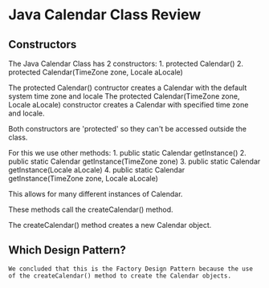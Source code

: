 
[comment]: <> (This fie is more visually appealing if it's viewed in a Markdown compatible platform - GitHub)


# Java Calendar Class Review


## Constructors
The Java Calendar Class has 2 constructors:
    1. protected Calendar()
    2. protected Calendar(TimeZone zone, Locale aLocale)

The protected Calendar() contructor creates a Calendar with the default system time zone and locale
The protected Calendar(TimeZone zone, Locale aLocale) constructor creates a Calendar with specified time zone and locale.

Both constructors are 'protected' so they can't be accessed outside the class.

For this we use other methods:
    1. public static Calendar getInstance() 
    2. public static Calendar getInstance(TimeZone zone)
    3. public static Calendar getInstance(Locale aLocale)
    4. public static Calendar getInstance(TimeZone zone, Locale aLocale)

This allows for many different instances of Calendar.

These methods call the createCalendar() method. 

The createCalendar() method creates a new Calendar object.

## Which Design Pattern?
    We concluded that this is the Factory Design Pattern because the use of the createCalendar() method to create the Calendar objects. 